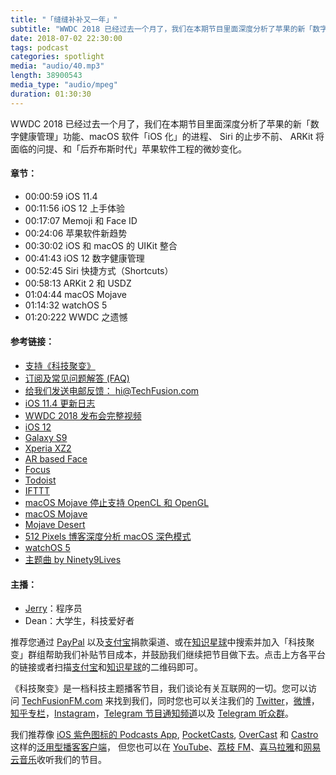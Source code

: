 ```yaml
---
title: "「缝缝补补又一年」"
subtitle: "WWDC 2018 已经过去一个月了，我们在本期节目里面深度分析了苹果的新「数字健康管理」功能、macOS 软件「iOS 化」的进程、 Siri 的止步不前、 ARKit 将面临的问提、和「后乔布斯时代」苹果软件工程的微妙变化。"
date: 2018-07-02 22:30:00
tags: podcast
categories: spotlight
media: "audio/40.mp3"
length: 38900543 
media_type: "audio/mpeg"
duration: 01:30:30
---
```


WWDC 2018 已经过去一个月了，我们在本期节目里面深度分析了苹果的新「数字健康管理」功能、macOS 软件「iOS 化」的进程、 Siri 的止步不前、 ARKit 将面临的问提、和「后乔布斯时代」苹果软件工程的微妙变化。

#### 章节：

- 00:00:59 iOS 11.4
- 00:11:56 iOS 12 上手体验
- 00:17:07 Memoji 和 Face ID
- 00:24:06 苹果软件新趋势
- 00:30:02 iOS 和 macOS 的 UIKit 整合
- 00:41:43 iOS 12 数字健康管理
- 00:52:45 Siri 快捷方式（Shortcuts）
- 00:58:13 ARKit 2 和 USDZ
- 01:04:44 macOS Mojave
- 01:14:32 watchOS 5
- 01:20:222 WWDC 之遗憾


#### 参考链接：

- [支持《科技聚变》](https://techfusionfm.com/donate)
- [订阅及常见问题解答 (FAQ)](https://techfusionfm.com/faq)
- [给我们发送电邮反馈： hi@TechFusion.com](mailto:hi@techfusionfm.com)
- [iOS 11.4 更新日志](https://support.apple.com/zh-cn/ht208067#114)
- [WWDC 2018 发布会完整视频](https://www.apple.com/apple-events/june-2018/)
- [iOS 12](https://www.apple.com/cn/ios/ios-12-preview/)
- [Galaxy S9](https://www.samsung.com/ca/smartphones/galaxy-s9/)
- [Xperia XZ2](https://www.sonymobile.com/cn/products/phones/xperia-xz2/)
- [AR based Face](https://developer.apple.com/documentation/arkit/creating_face_based_ar_experiences)
- [Focus](https://heyfocus.com/) 
- [Todoist](https://todoist.com/app?lang=en#start) 
- [IFTTT](https://ifttt.com/)
- [macOS Mojave 停止支持 OpenCL 和 OpenGL](https://developer.apple.com/macos/whats-new/#deprecationofopenglandopencl)
- [macOS Mojave](https://www.apple.com/cn/macos/mojave-preview/)
- [Mojave Desert](https://zh.wikipedia.org/wiki/%E8%8E%AB%E5%93%88%E9%9F%A6%E6%B2%99%E6%BC%A0) 
- [512 Pixels 博客深度分析 macOS 深色模式](https://512pixels.net/2018/06/on-macos-mojaves-dark-mode/)  
- [watchOS 5](https://www.apple.com/cn/watchos-preview/)  
- [主题曲 by Ninety9Lives](http://99l.tv/BleedingThroughYU)

#### 主播：

- [Jerry](https://twitter.com/jerryfzhang)：程序员
- Dean：大学生，科技爱好者

推荐您通过 [PayPal](https://paypal.me/techfusionfm/5) 以及[支付宝](HTTPS://QR.ALIPAY.COM/FKX09288AJOENI0MVZXM12)捐款渠道、或在[知识星球](https://www.xiaomiquan.com)中搜索并加入「科技聚变」群组帮助我们补贴节目成本，并鼓励我们继续把节目做下去。点击上方各平台的链接或者扫描[支付宝](https://techfusionfm.com/images/QR.JPG)和[知识星球](https://t.zsxq.com/IEmEM3f)的二维码即可。

《科技聚变》是一档科技主题播客节目，我们谈论有关互联网的一切。您可以访问 [TechFusionFM.com](https://TechFusionFM.com) 来找到我们，同时您也可以关注我们的 [Twitter](http://twitter.com/TechFusionFM)，[微博](http://weibo.com/TechFusionFM)，[知乎专栏](https://zhuanlan.zhihu.com/TechFusion)，[Instagram](http://instagram.com/TechFusionFM)，[Telegram 节目通知频道](https://t.me/TechFusionFM)以及 [Telegram 听众群](https://t.me/TechFusionChat)。

我们推荐像 [iOS 紫色图标的 Podcasts App](https://itunes.apple.com/cn/podcast/id1202658654), [PocketCasts](http://pca.st/podcast/28fcd200-cc7c-0134-10da-25324e2a541d), [OverCast](https://overcast.fm) 和 [Castro](http://supertop.co/castro/) 这样的[泛用型播客客户端](https://techfusionfm.com/faq)， 但您也可以在 [YouTube](https://www.youtube.com/channel/UC6uvHf21Tjm5lepw6P2Ki-Q)、[荔枝 FM](https://www.lizhi.fm/1494013/)、[喜马拉雅](http://www.ximalaya.com/72456289/album/6648521)和[网易云音乐](http://music.163.com/#/djradio?id=347498120)收听我们的节目。
